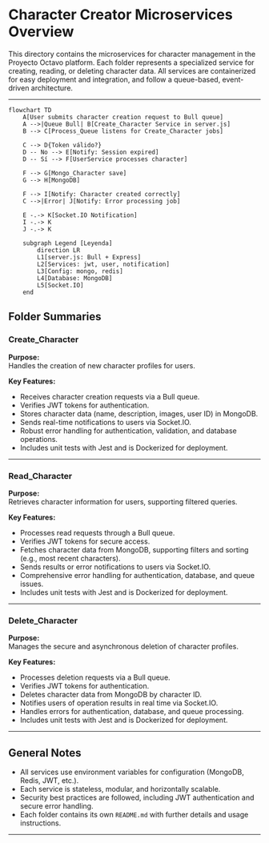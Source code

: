 # Character Creator Microservices Overview

This directory contains the microservices for character management in the Proyecto Octavo platform. Each folder represents a specialized service for creating, reading, or deleting character data. All services are containerized for easy deployment and integration, and follow a queue-based, event-driven architecture.

---


```mermaid
flowchart TD
    A[User submits character creation request to Bull queue]
    A -->|Queue Bull| B[Create_Character Service in server.js]
    B --> C[Process_Queue listens for Create_Character jobs]

    C --> D{Token válido?}
    D -- No --> E[Notify: Session expired]
    D -- Sí --> F[UserService processes character]

    F --> G[Mongo_Character save]
    G --> H[MongoDB]

    F --> I[Notify: Character created correctly]
    C -->|Error| J[Notify: Error processing job]

    E -.-> K[Socket.IO Notification]
    I -.-> K
    J -.-> K

    subgraph Legend [Leyenda]
        direction LR
        L1[server.js: Bull + Express]
        L2[Services: jwt, user, notification]
        L3[Config: mongo, redis]
        L4[Database: MongoDB]
        L5[Socket.IO]
    end
```


## Folder Summaries

### Create_Character

**Purpose:**  
Handles the creation of new character profiles for users.

**Key Features:**
- Receives character creation requests via a Bull queue.
- Verifies JWT tokens for authentication.
- Stores character data (name, description, images, user ID) in MongoDB.
- Sends real-time notifications to users via Socket.IO.
- Robust error handling for authentication, validation, and database operations.
- Includes unit tests with Jest and is Dockerized for deployment.

---

### Read_Character

**Purpose:**  
Retrieves character information for users, supporting filtered queries.

**Key Features:**
- Processes read requests through a Bull queue.
- Verifies JWT tokens for secure access.
- Fetches character data from MongoDB, supporting filters and sorting (e.g., most recent characters).
- Sends results or error notifications to users via Socket.IO.
- Comprehensive error handling for authentication, database, and queue issues.
- Includes unit tests with Jest and is Dockerized for deployment.

---

### Delete_Character

**Purpose:**  
Manages the secure and asynchronous deletion of character profiles.

**Key Features:**
- Processes deletion requests via a Bull queue.
- Verifies JWT tokens for authentication.
- Deletes character data from MongoDB by character ID.
- Notifies users of operation results in real time via Socket.IO.
- Handles errors for authentication, database, and queue processing.
- Includes unit tests with Jest and is Dockerized for deployment.

---

## General Notes

- All services use environment variables for configuration (MongoDB, Redis, JWT, etc.).
- Each service is stateless, modular, and horizontally scalable.
- Security best practices are followed, including JWT authentication and secure error handling.
- Each folder contains its own `README.md` with further details and usage instructions.

---
